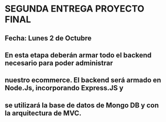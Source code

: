 # SEGUNDA ENTREGA PROYECTO FINAL
## Fecha: Lunes 2 de Octubre
## En esta etapa deberán armar todo el backend necesario para poder administrar
## nuestro ecommerce. El backend será armado en Node.Js, incorporando Express.JS y
## se utilizará la base de datos de Mongo DB y con la arquitectura de MVC.